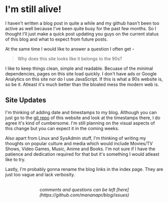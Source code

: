 # I'm still alive!

I haven't written a blog post in quite a while and my github hasn't been too active as well because I've been quite busy for the past few months.
So I thought I'll just make a quick post updating you guys on the current status of this blog and what to expect from future posts.

At the same time I would like to answer a question I often get -

<blockquote>
    Why does this site looks like it belongs to the 90s?
</blockquote>

I like to keep things clean, simple and readable. Becuase of the minimal dependencies, pages on this site load quickly.
I don't have ads or Google Analytics on this site nor do I use JavaScript. If this is what a 90s website is, so be it. Atleast it's much better than the bloated mess the modern web is.

## Site Updates

I'm thinking of adding date and timestamps to my blog. Although you can just go to the [git repo](https://github.com/mananapr/blog) of this website and look at the timestamps there,
I do agree it's kind of cumbersome. I'm still planning on the visual aspects of this change but you can expect it in the coming weeks.

Also apart from Linux and SysAdmin stuff, I'm thinking of writing my thoughts on popular culture and media which would include Movies/TV Shows, Video Games, Music, Anime and Books. I'm not sure
if I have the patience and dedication required for that but it's something I would atleast like to try.

Lastly, I'm probably gonna rename the blog links in the index page. They are just too vague and lack verbosity.

<br>
<center><i>
comments and questions can be left [here](https://github.com/mananapr/blog/issues)
</i></center>
